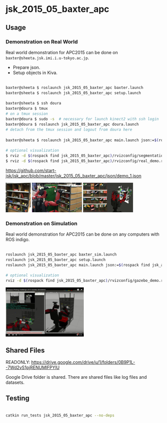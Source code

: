 jsk_2015_05_baxter_apc
======================

Usage
-----

### Demonstration on Real World

Real world demonstration for APC2015 can be done on ``baxter@sheeta.jsk.imi.i.u-tokyo.ac.jp``.

- Prepare json.
- Setup objects in Kiva.

```bash

baxter@sheeta $ roslaunch jsk_2015_05_baxter_apc baxter.launch
baxter@sheeta $ roslaunch jsk_2015_05_baxter_apc setup.launch

baxter@sheeta $ ssh doura
baxter@doura $ tmux
# on a tmux session
baxter@doura $ sudo -s  # necessary for launch kinect2 with ssh login
baxter@doura $ roslaunch jsk_2015_05_baxter_apc doura.launch
# detach from the tmux session and logout from doura here

baxter@sheeta $ roslaunch jsk_2015_05_baxter_apc main.launch json:=$(rospack find jsk_2015_05_baxter_apc)/json/demo_1.json

# optional visualization
$ rviz -d $(rospack find jsk_2015_05_baxter_apc)/rvizconfig/segmentation.rviz  # check object segmentation in each bin
$ rviz -d $(rospack find jsk_2015_05_baxter_apc)/rvizconfig/real_demo.rviz  # visualization for demo

```

https://github.com/start-jsk/jsk_apc/blob/master/jsk_2015_05_baxter_apc/json/demo_1.json

<img src="images/setup_demo_1.jpg" width="16%" />
<img src="images/real_world.jpg" width="32%" />
<img src="images/real_world_rviz.jpg" width="32%" />


### Demonstration on Simulation

Real world demonstration for APC2015 can be done on any computers with ROS indigo.

```bash

roslaunch jsk_2015_05_baxter_apc baxter_sim.launch
roslaunch jsk_2015_05_baxter_apc setup.launch
roslaunch jsk_2015_05_baxter_apc main.launch json:=$(rospack find jsk_apc2015_common)/json/f2.json

# optional visualization
rviz -d $(rospack find jsk_2015_05_baxter_apc)/rvizconfig/gazebo_demo.rviz  # visualization for demo

```

<a href="https://www.youtube.com/watch?v=uV6XctamwEA">
  <img src="images/apc2015_gazebo_demo.png" alt="Amazon Picking Challenge 2015 Gazebo Simulation" width="50%" />
</a>


Shared Files
------------

READONLY: https://drive.google.com/drive/u/1/folders/0B9P1L--7Wd2vS1pjRENUMlFPYlU

Google Drive folder is shared.
There are shared files like log files and datasets.


Testing
-------

```bash

catkin run_tests jsk_2015_05_baxter_apc --no-deps

```
